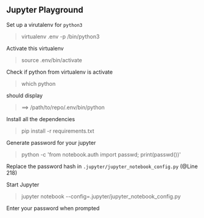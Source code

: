 ## Jupyter Playground

Set up a virutalenv for `python3`

> virtualenv .env -p /bin/python3

Activate this virtualenv

> source .env/bin/activate

Check if python from virtualenv is activate

> which python

should display
> ==> /path/to/repo/.env/bin/python

Install all the dependencies

> pip install -r requirements.txt

Generate password for your jupyter

> python -c 'from notebook.auth import passwd; print(passwd())'

Replace the password hash in `.jupyter/jupyter_notebook_config.py` (@Line 218)

Start Jupyter

> jupyter notebook --config=.jupyter/jupyter_notebook_config.py

Enter your password when prompted
